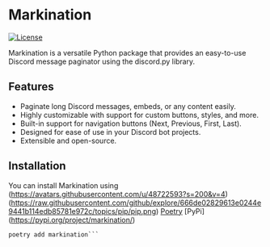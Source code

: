 # Markination

[![License](https://img.shields.io/badge/License-MIT-blue.svg)](https://opensource.org/licenses/MIT)

Markination is a versatile Python package that provides an easy-to-use Discord message paginator using the discord.py library.

## Features

- Paginate long Discord messages, embeds, or any content easily.
- Highly customizable with support for custom buttons, styles, and more.
- Built-in support for navigation buttons (Next, Previous, First, Last).
- Designed for ease of use in your Discord bot projects.
- Extensible and open-source.

## Installation

You can install Markination using (https://avatars.githubusercontent.com/u/48722593?s=200&v=4) (https://raw.githubusercontent.com/github/explore/666de02829613e0244e9441b114edb85781e972c/topics/pip/pip.png)
 [Poetry](https://python-poetry.org/)
 [PyPi] (https://pypi.org/project/markination/)

```shell
poetry add markination```

